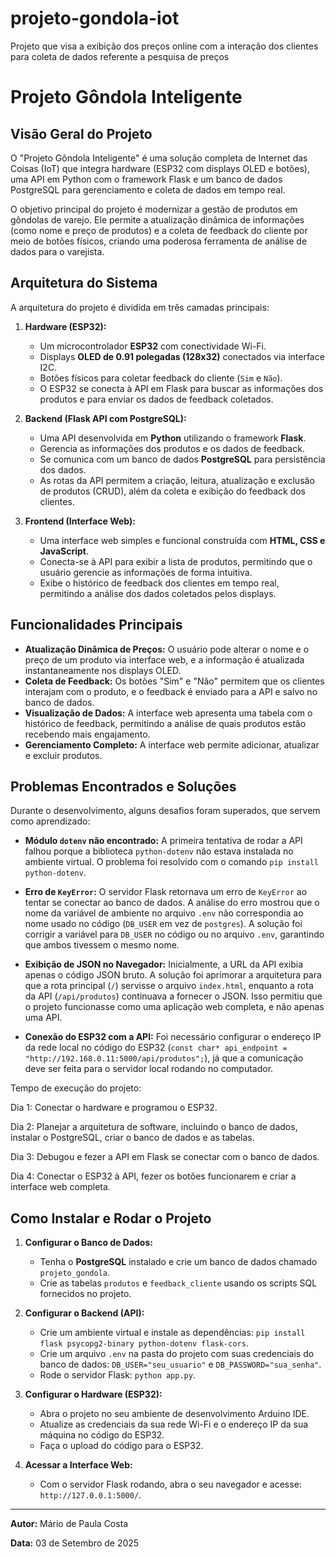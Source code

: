 # projeto-gondola-iot
Projeto que visa a exibição dos preços online com a interação dos clientes para coleta de dados referente a pesquisa de preços


# Projeto Gôndola Inteligente

## Visão Geral do Projeto

O "Projeto Gôndola Inteligente" é uma solução completa de Internet das Coisas (IoT) que integra hardware (ESP32 com displays OLED e botões), uma API em Python com o framework Flask e um banco de dados PostgreSQL para gerenciamento e coleta de dados em tempo real.

O objetivo principal do projeto é modernizar a gestão de produtos em gôndolas de varejo. Ele permite a atualização dinâmica de informações (como nome e preço de produtos) e a coleta de feedback do cliente por meio de botões físicos, criando uma poderosa ferramenta de análise de dados para o varejista.

## Arquitetura do Sistema

A arquitetura do projeto é dividida em três camadas principais:

1.  **Hardware (ESP32):**
    * Um microcontrolador **ESP32** com conectividade Wi-Fi.
    * Displays **OLED de 0.91 polegadas (128x32)** conectados via interface I2C.
    * Botões físicos para coletar feedback do cliente (`Sim` e `Não`).
    * O ESP32 se conecta à API em Flask para buscar as informações dos produtos e para enviar os dados de feedback coletados.

2.  **Backend (Flask API com PostgreSQL):**
    * Uma API desenvolvida em **Python** utilizando o framework **Flask**.
    * Gerencia as informações dos produtos e os dados de feedback.
    * Se comunica com um banco de dados **PostgreSQL** para persistência dos dados.
    * As rotas da API permitem a criação, leitura, atualização e exclusão de produtos (CRUD), além da coleta e exibição do feedback dos clientes.

3.  **Frontend (Interface Web):**
    * Uma interface web simples e funcional construída com **HTML, CSS e JavaScript**.
    * Conecta-se à API para exibir a lista de produtos, permitindo que o usuário gerencie as informações de forma intuitiva.
    * Exibe o histórico de feedback dos clientes em tempo real, permitindo a análise dos dados coletados pelos displays.

## Funcionalidades Principais

* **Atualização Dinâmica de Preços:** O usuário pode alterar o nome e o preço de um produto via interface web, e a informação é atualizada instantaneamente nos displays OLED.
* **Coleta de Feedback:** Os botões "Sim" e "Não" permitem que os clientes interajam com o produto, e o feedback é enviado para a API e salvo no banco de dados.
* **Visualização de Dados:** A interface web apresenta uma tabela com o histórico de feedback, permitindo a análise de quais produtos estão recebendo mais engajamento.
* **Gerenciamento Completo:** A interface web permite adicionar, atualizar e excluir produtos.

## Problemas Encontrados e Soluções

Durante o desenvolvimento, alguns desafios foram superados, que servem como aprendizado:

* **Módulo `dotenv` não encontrado:** A primeira tentativa de rodar a API falhou porque a biblioteca `python-dotenv` não estava instalada no ambiente virtual. O problema foi resolvido com o comando `pip install python-dotenv`.

* **Erro de `KeyError`:** O servidor Flask retornava um erro de `KeyError` ao tentar se conectar ao banco de dados. A análise do erro mostrou que o nome da variável de ambiente no arquivo `.env` não correspondia ao nome usado no código (`DB_USER` em vez de `postgres`). A solução foi corrigir a variável para `DB_USER` no código ou no arquivo `.env`, garantindo que ambos tivessem o mesmo nome.

* **Exibição de JSON no Navegador:** Inicialmente, a URL da API exibia apenas o código JSON bruto. A solução foi aprimorar a arquitetura para que a rota principal (`/`) servisse o arquivo `index.html`, enquanto a rota da API (`/api/produtos`) continuava a fornecer o JSON. Isso permitiu que o projeto funcionasse como uma aplicação web completa, e não apenas uma API.

* **Conexão do ESP32 com a API:** Foi necessário configurar o endereço IP da rede local no código do ESP32 (`const char* api_endpoint = "http://192.168.0.11:5000/api/produtos";`), já que a comunicação deve ser feita para o servidor local rodando no computador.

Tempo de execução do projeto:

Dia 1: Conectar o hardware e programou o ESP32.

Dia 2: Planejar a arquitetura de software, incluindo o banco de dados, instalar o PostgreSQL, criar o banco de dados e as tabelas.

Dia 3: Debugou e fezer a API em Flask se conectar com o banco de dados.

Dia 4: Conectar o ESP32 à API, fezer os botões funcionarem e criar a interface web completa.



## Como Instalar e Rodar o Projeto

1.  **Configurar o Banco de Dados:**
    * Tenha o **PostgreSQL** instalado e crie um banco de dados chamado `projeto_gondola`.
    * Crie as tabelas `produtos` e `feedback_cliente` usando os scripts SQL fornecidos no projeto.

2.  **Configurar o Backend (API):**
    * Crie um ambiente virtual e instale as dependências: `pip install flask psycopg2-binary python-dotenv flask-cors`.
    * Crie um arquivo `.env` na pasta do projeto com suas credenciais do banco de dados: `DB_USER="seu_usuario"` e `DB_PASSWORD="sua_senha"`.
    * Rode o servidor Flask: `python app.py`.

3.  **Configurar o Hardware (ESP32):**
    * Abra o projeto no seu ambiente de desenvolvimento Arduino IDE.
    * Atualize as credenciais da sua rede Wi-Fi e o endereço IP da sua máquina no código do ESP32.
    * Faça o upload do código para o ESP32.

4.  **Acessar a Interface Web:**
    * Com o servidor Flask rodando, abra o seu navegador e acesse: `http://127.0.0.1:5000/`.

---

**Autor:** Mário de Paula Costa

**Data:** 03 de Setembro de 2025

